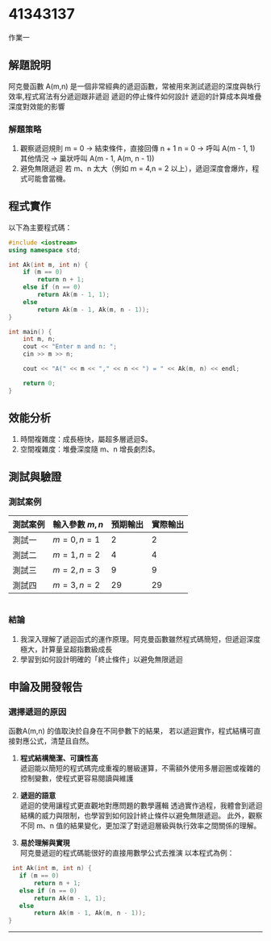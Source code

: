 
# 41343137

作業一

## 解題說明

阿克曼函數 A(m,n) 是一個非常經典的遞迴函數，常被用來測試遞迴的深度與執行效率,程式寫法有分遞迴跟非遞迴
遞迴的停止條件如何設計
遞迴的計算成本與堆疊深度對效能的影響
### 解題策略

1. 觀察遞迴規則
m = 0 → 結束條件，直接回傳 n + 1
n = 0 → 呼叫 A(m - 1, 1)
其他情況 → 巢狀呼叫 A(m - 1, A(m, n - 1))
2. 避免無限遞迴
若 m、n 太大（例如 m = 4,n = 2 以上），遞迴深度會爆炸，程式可能會當機。  


## 程式實作

以下為主要程式碼：

```cpp
#include <iostream>
using namespace std;

int Ak(int m, int n) {
    if (m == 0)
        return n + 1;
    else if (n == 0)
        return Ak(m - 1, 1);
    else
        return Ak(m - 1, Ak(m, n - 1));
}

int main() {
    int m, n;
    cout << "Enter m and n: ";
    cin >> m >> n;

    cout << "A(" << m << "," << n << ") = " << Ak(m, n) << endl;

    return 0;
}

```

## 效能分析

1. 時間複雜度：成長極快，屬超多層遞迴$。
2. 空間複雜度：堆疊深度隨 m、n 增長劇烈$。

## 測試與驗證

### 測試案例

| 測試案例 | 輸入參數 $m,n$ | 預期輸出 | 實際輸出 |
|----------|--------------|----------|----------|
| 測試一   | $m=0,n=1$      | 2        | 2      |
| 測試二   | $m=1,n=2$      | 4        | 4       |
| 測試三   | $m=2,n=3$      | 9        | 9        |
| 測試四   | $m=3,n=2$      | 29       | 29       |

```
```

### 結論

1. 我深入理解了遞迴函式的運作原理。阿克曼函數雖然程式碼簡短，但遞迴深度極大，計算量呈超指數級成長
2. 學習到如何設計明確的「終止條件」以避免無限遞迴
   

## 申論及開發報告

### 選擇遞迴的原因
函數A(m,n) 的值取決於自身在不同參數下的結果，
若以遞迴實作，程式結構可直接對應公式，清楚且自然。
1. **程式結構簡潔、可讀性高**  
遞迴能以簡短的程式碼完成重複的層級運算，不需額外使用多層迴圈或複雜的控制變數，使程式更容易閱讀與維護

2. **遞迴的語意**  
遞迴的使用讓程式更直觀地對應問題的數學邏輯
透過實作過程，我體會到遞迴結構的威力與限制，也學習到如何設計終止條件以避免無限遞迴。
此外，觀察不同 m、n 值的結果變化，更加深了對遞迴層級與執行效率之間關係的理解。

3. **易於理解與實現**  
   阿克曼遞迴的程式碼能很好的直接用數學公式去推演 
   以本程式為例：  
 ```cpp
  int Ak(int m, int n) {
    if (m == 0)
        return n + 1;
    else if (n == 0)
        return Ak(m - 1, 1);
    else
        return Ak(m - 1, Ak(m, n - 1));
}
   ```



















------------------------------------------------------------------------------------------------------------------------------------------------------------------


